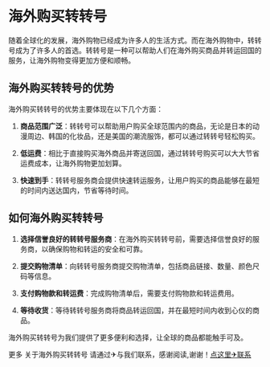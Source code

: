 # 海外购买转转号

随着全球化的发展，海外购物已经成为许多人的生活方式。而在海外购物中，转转号成为了许多人的首选。转转号是一种可以帮助人们在海外购买商品并转运回国的服务，让海外购物变得更加方便和顺畅。

## 海外购买转转号的优势

海外购买转转号的优势主要体现在以下几个方面：

1. **商品范围广泛**：转转号可以帮助用户购买全球范围内的商品，无论是日本的动漫周边、韩国的化妆品，还是美国的潮流服饰，都可以通过转转号轻松购买。

2. **低运费**：相比于直接购买海外商品并寄送回国，通过转转号购买可以大大节省运费成本，让海外购物更加划算。

3. **快速到手**：转转号服务商会提供快速转运服务，让用户购买的商品能够在最短的时间内送达国内，节省等待时间。

## 如何海外购买转转号

1. **选择信誉良好的转转号服务商**：在海外购买转转号前，需要选择信誉良好的服务商，以确保购物和转运的安全和可靠。

2. **提交购物清单**：向转转号服务商提交购物清单，包括商品链接、数量、颜色尺码等信息。

3. **支付购物款和转运费**：完成购物清单后，需要支付购物款和转运费用。

4. **等待收货**：等待转转号服务商将商品转运回国，并在最短时间内收到心仪的商品。

海外购买转转号为我们提供了更多便利和选择，让全球的商品都能触手可及。

更多 关于海外购买转转号 请通过✈与我们联系，感谢阅读,谢谢！[点这里✈联系](https://www.k02.cc)